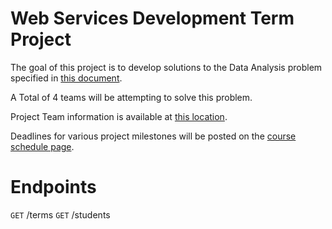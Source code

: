 # Web Services Development Term Project

The goal of this project is to develop solutions to the Data Analysis problem specified in [this document](https://docs.google.com/document/d/1P3J0Xwf9KflFjOAjvjqfdWO7ZoD-Qr_P-TAfd8Sbcsc/edit#heading=h.d6upec61tp86).

A Total of 4 teams will be attempting to solve this problem.  

Project Team information is available at [this location](https://docs.google.com/spreadsheets/d/1KlALHhSs0u8uGtZSi3p62APzto7rEsPJ4RbjXQn5lRQ/edit#gid=0). 

Deadlines for various project milestones will be posted on the [course schedule page](https://www.rose-hulman.edu/class/csse/csse490WebServicesDev/201820/Schedule/Schedule.htm).

# Endpoints

`GET` /terms
`GET` /students